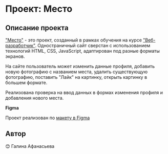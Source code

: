 # Проект: Место

## Описание проекта

["Место"](https://galinaafanaseva.github.io/mesto/index.html) - это проект, созданный в рамках обучения на курсе ["Веб-разработчик"](https://practicum.yandex.ru/web/). Одностраничный сайт сверстан с использованием технологий HTML, CSS, JavaScript, адаптирован под разные форматы экранов.

На сайте пользователь может изменить данные профиля, добавить новую фотографию с названием места, удалить существующую фотографию, поставить "Лайк" на картинку, открыть картинку в большем формате.

Реализована проверка на ввод данных в формах изменения профиля и добавления нового места.

**Figma**

Проект реализован по [макету в Figma](https://www.figma.com/file/2cn9N9jSkmxD84oJik7xL7/JavaScript.-Sprint-4?node-id=0%3A1)

## Автор

:blush: Галина Афанасьева